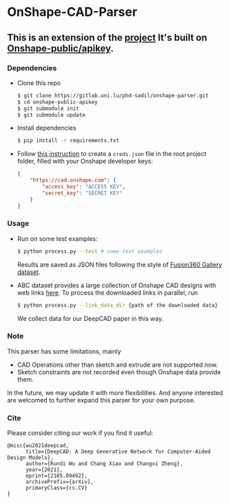 # OnShape-CAD-Parser


This is an extension of the [project](https://github.com/ChrisWu1997/onshape-cad-parser)
It's built on [Onshape-public/apikey](https://github.com/onshape-public/apikey).
---

### Dependencies
- Clone this repo
    ```sh
    $ git clone https://gitlab.uni.lu/phd-sadil/onshape-parser.git
    $ cd onshape-public-apikey
    $ git submodule init
    $ git submodule update
    ```
- Install dependencies
    ```sh
    $ pip install -r requirements.txt
    ```

- Follow [this instruction](https://github.com/onshape-public/apikey/tree/master/python#running-the-app) to create a `creds.json` file in the root project folder, filled with your Onshape developer keys:
    ```json
    {
        "https://cad.onshape.com": {
            "access_key": "ACCESS KEY",
            "secret_key": "SECRET KEY"
        }
    }
    ```

### Usage
- Run on some test examples:
    ```sh
    $ python process.py --test # some test examples
    ```
    Results are saved as JSON files following the style of [Fusion360 Gallery dataset](https://github.com/AutodeskAILab/Fusion360GalleryDataset/blob/master/docs/reconstruction.md).

- ABC dataset provides a large collection of Onshape CAD designs with web links [here](https://archive.nyu.edu/handle/2451/61215). To process the downloaded links in parallel, run
    ```sh
    $ python process.py --link_data_dir {path of the downloaded data}
    ```
  We collect data for our DeepCAD paper in this way.

### Note
This parser has some limitations, mainly
- CAD Operations other than sketch and extrude are not supported now. 
- Sketch constraints are not recorded even though Onshape data provide them.

In the future, we may update it with more flexibilities. And anyone interested are welcomed to further expand this parser for your own purpose.

### Cite
Please consider citing our work if you find it useful:
```
@misc{wu2021deepcad,
      title={DeepCAD: A Deep Generative Network for Computer-Aided Design Models}, 
      author={Rundi Wu and Chang Xiao and Changxi Zheng},
      year={2021},
      eprint={2105.09492},
      archivePrefix={arXiv},
      primaryClass={cs.CV}
}
```
